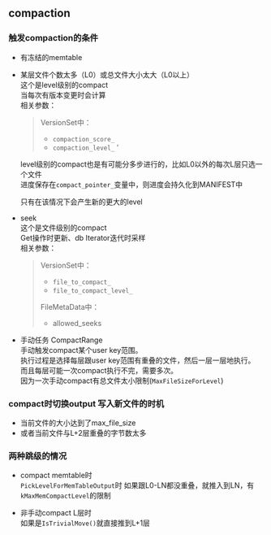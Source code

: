 ## compaction

### 触发compaction的条件
- 有冻结的memtable
- 某层文件个数太多（L0）或总文件大小太大（L0以上）     
  这个是level级别的compact   
  当每次有版本变更时会计算      
  相关参数：      
  > VersionSet中：    
  > - `compaction_score_`
  > - `compaction_level_`   ‘
  
  level级别的compact也是有可能分多步进行的，比如L0以外的每次L层只选一个文件   
  进度保存在`compact_pointer_`变量中，则进度会持久化到MANIFEST中
  
  只有在该情况下会产生新的更大的level
  
- seek    
  这个是文件级别的compact    
  Get操作时更新、db Iterator迭代时采样    
  相关参数：
  > VersionSet中：    
  > - `file_to_compact_`
  > - `file_to_compact_level_`    
  > 
  > FileMetaData中：
  > - allowed_seeks
- 手动任务 CompactRange    
  手动触发compact某个user key范围。    
  执行过程是选择每层跟user key范围有重叠的文件，然后一层一层地执行。    
  而且每层可能一次compact执行不完，需要多次。    
  因为一次手动compact有总文件太小限制(`MaxFileSizeForLevel`)

### compact时切换output 写入新文件的时机
- 当前文件的大小达到了max_file_size
- 或者当前文件与L+2层重叠的字节数太多

### 两种跳级的情况
- compact memtable时  
`PickLevelForMemTableOutput`时
如果跟L0-LN都没重叠，就推入到LN，有`kMaxMemCompactLevel`的限制

- 非手动compact L层时  
如果是`IsTrivialMove()`就直接推到L+1层